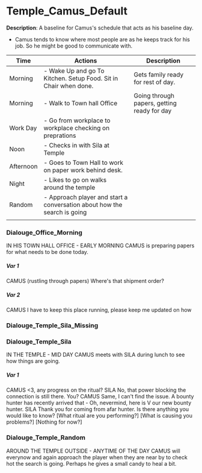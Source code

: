 
# Temple_Camus_Default
**Description**: A baseline for Camus's schedule that acts as his baseline day.
- Camus tends to know where most people are as he keeps track for his job. So he might be good to communicate with.

| Time      | Actions                                                                  | Description                                 |
| --------- | ------------------------------------------------------------------------ | ------------------------------------------- |
| Morning   | - Wake Up and go To Kitchen. Setup Food. Sit in Chair when done.         | Gets family ready for rest of day.          |
| Morning   | - Walk to Town hall Office                                               | Going through papers, getting ready for day |
| Work Day  | - Go from workplace to workplace checking on preprations                 |                                             |
| Noon      | - Checks in with Sila at Temple                                          |                                             |
| Afternoon | - Goes to Town Hall to work on paper work behind desk.                   |                                             |
| Night     | - Likes to go on walks around the temple                                 |                                             |
| Random    | - Approach player and start a conversation about how the search is going |                                             |
|           |                                                                          |                                             |

### Dialouge_Office_Morning

IN HIS TOWN HALL OFFICE - EARLY MORNING
CAMUS is preparing papers for what needs to be done today.

##### Var 1
CAMUS
(rustling through papers)
Where's that shipment order?

##### Var 2
CAMUS
I have to keep this place running, please keep me updated on how

### Dialouge_Temple_Sila_Missing
### Dialouge_Temple_Sila
IN THE TEMPLE - MID DAY
CAMUS meets with SILA during lunch to see how things are going.

##### Var 1
CAMUS
<3, any progress on the ritual?
SILA
No, that power blocking the connection is still there. You?
CAMUS
Same, I can't find the issue. A bounty hunter has recently arrived that - Oh, nevermind, here is V our new bounty hunter.
SILA
Thank you for coming from afar hunter. Is there anything you would like to know?
[What ritual are you performing?]
[What is causing you problems?]
[Nothing for now?]

### Dialouge_Temple_Random
AROUND THE TEMPLE OUTSIDE - ANYTIME OF THE DAY
CAMUS will everynow and again approach the player when they are near by to check hot the search is going.
Perhaps he gives a small candy to heal a bit.